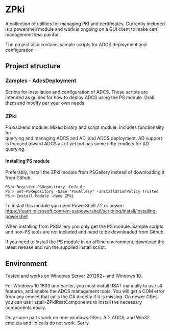# ZPki
A collection of utilities for managing PKI and certificates. 
Currently included is a powershell module and work is ongoing 
on a GUI client to make cert management less painful. 

The project also contains sample scripts for ADCS deployment and 
configuration.

## Project structure

### Zamples - AdcsDeployment
Scripts for installation and configuration of ADCS. These scripts are intended as guides for how to deploy ADCS using the PS module. Grab them and modify per your own needs.

### ZPki
PS backend module. Mixed binary and script module. Includes functionality for  
querying and managing ADCS and AD, and ADCS deployment. AD support is focused 
toward ADCS as of yet but has some nifty cmdlets for AD querying.

#### Installing PS module
Preferably, install the ZPki module from PSGallery instead of downloading it from Github:

```
PS:> Register-PSRepository -Default
PS:> Set-PSRepository -Name "PSGallery" -InstallationPolicy Trusted
PS:> Install-Module -Name ZPki
```

To install this module you need PowerShell 7.2 or newer: https://learn.microsoft.com/en-us/powershell/scripting/install/installing-powershell

When installing from PSGallery you only get the PS module. Sample scripts
and non-PS tools are not included and need to be downloaded from Github.

If you need to install the PS module in an offline environment, download the
latest release and run the supplied install script.

## Environment
Tested and works on Windows Server 2012R2+ and Windows 10.

For Windows 10 1803 and earlier, you must install RSAT manually
to use all features, and enable the ADCS management tools. 
You will get a COM error from any cmdlet that calls the CA directly
if it is missing. 
On newer OSes you can use Install-ZPkiRsatComponents to install 
the necessary components easily.

Only some parts work on non-windows OSes. AD, ADCS, and Win32 cmdlets and lib calls do not work. Sorry.
 